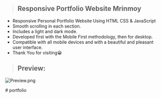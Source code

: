> ## Responsive Portfolio Website Mrinmoy


- Responsive Personal Portfolio Website Using HTML CSS & JavaScript
- Smooth scrolling in each section.
- Includes a light and dark mode.
- Developed first with the Mobile First methodology, then for desktop.
- Compatible with all mobile devices and with a beautiful and pleasant user interface.
-  Thank You for visiting😀

> ## Preview:
![Preview.png](https://github.com/MRINMOY662/Modern-Portfolio-Website-Template/blob/main/preview.png)



#   p o r t f o l i o  
 